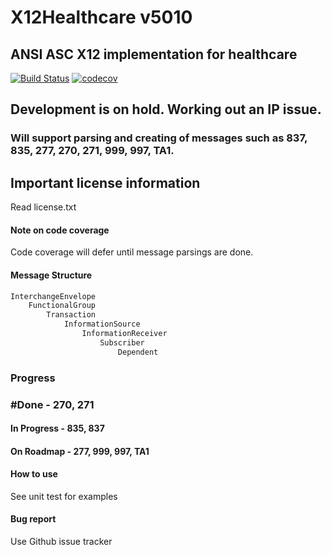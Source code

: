 # X12Healthcare v5010
## ANSI ASC X12 implementation for healthcare

[![Build Status](https://travis-ci.org/xiaoerge/X12Healthcare.svg?branch=master)](https://travis-ci.org/xiaoerge/X12Healthcare)
[![codecov](https://codecov.io/gh/xiaoerge/x12healthcare/branch/master/graph/badge.svg)](https://codecov.io/gh/xiaoerge/x12healthcare)

## Development is on hold. Working out an IP issue. 

### Will support parsing and creating of messages such as 837, 835, 277, 270, 271, 999, 997, TA1.

## Important license information
Read license.txt

#### Note on code coverage
Code coverage will defer until message parsings are done.

#### Message Structure
```python
InterchangeEnvelope
    FunctionalGroup
        Transaction
            InformationSource
                InformationReceiver
                    Subscriber
                        Dependent
```

### Progress
### #Done - 270, 271
#### In Progress - 835, 837
#### On Roadmap - 277, 999, 997, TA1

#### How to use
See unit test for examples

#### Bug report
Use Github issue tracker
